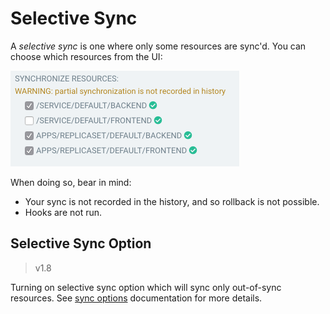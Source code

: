# Selective Sync

A *selective sync* is one where only some resources are sync'd. You can choose which resources from the UI:

![selective sync](../assets/selective-sync.png)

When doing so, bear in mind:

* Your sync is not recorded in the history, and so rollback is not possible.
* Hooks are not run.

## Selective Sync Option

>v1.8

Turning on selective sync option which will sync only out-of-sync resources.
See [sync options](sync-options.md#selective-sync) documentation for more details.
